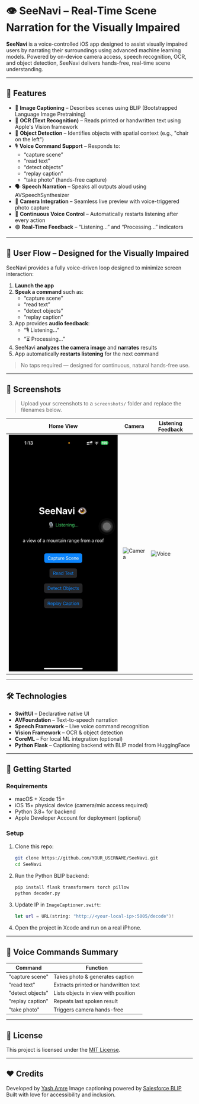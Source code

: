 # 👁️ SeeNavi – Real-Time Scene Narration for the Visually Impaired

**SeeNavi** is a voice-controlled iOS app designed to assist visually impaired users by narrating their surroundings using advanced machine learning models. Powered by on-device camera access, speech recognition, OCR, and object detection, SeeNavi delivers hands-free, real-time scene understanding.

---

## 🎯 Features

- 🧠 **Image Captioning** – Describes scenes using BLIP (Bootstrapped Language Image Pretraining)
- 📖 **OCR (Text Recognition)** – Reads printed or handwritten text using Apple's Vision framework
- 🧭 **Object Detection** – Identifies objects with spatial context (e.g., "chair on the left")
- 🎙 **Voice Command Support** – Responds to:
  - “capture scene”
  - “read text”
  - “detect objects”
  - “replay caption”
  - “take photo” (hands-free capture)
- 🗣 **Speech Narration** – Speaks all outputs aloud using AVSpeechSynthesizer
- 📱 **Camera Integration** – Seamless live preview with voice-triggered photo capture
- 🔁 **Continuous Voice Control** – Automatically restarts listening after every action
- 🟢 **Real-Time Feedback** – “Listening...” and “Processing...” indicators

---

## 🧭 User Flow – Designed for the Visually Impaired

SeeNavi provides a fully voice-driven loop designed to minimize screen interaction:

1. **Launch the app**
2. **Speak a command** such as:
   - “capture scene”
   - “read text”
   - “detect objects”
   - “replay caption”
3. App provides **audio feedback**:
   - “🎙 Listening...”
   - “⏳ Processing...”
4. SeeNavi **analyzes the camera image** and **narrates** results
5. App automatically **restarts listening** for the next command

> No taps required — designed for continuous, natural hands-free use.

---

## 📲 Screenshots

> Upload your screenshots to a `screenshots/` folder and replace the filenames below.

| Home View | Camera | Listening Feedback |
|-----------|--------|--------------------|
| ![Main](https://github.com/yashamre/SeeNavi-Real-Time-Scene-Narrator/blob/7c5b0a1d61a6c6e252e450b0ec121c661a9eb158/Screenshots/Interface.jpeg) | ![Camera](screenshots/camera-view.png) | ![Voice](screenshots/voice-feedback.png) |

---

## 🛠 Technologies

- **SwiftUI** – Declarative native UI
- **AVFoundation** – Text-to-speech narration
- **Speech Framework** – Live voice command recognition
- **Vision Framework** – OCR & object detection
- **CoreML** – For local ML integration (optional)
- **Python Flask** – Captioning backend with BLIP model from HuggingFace

---

## 🚀 Getting Started

### Requirements

- macOS + Xcode 15+
- iOS 15+ physical device (camera/mic access required)
- Python 3.8+ for backend
- Apple Developer Account for deployment (optional)

### Setup

1. Clone this repo:
   ```bash
   git clone https://github.com/YOUR_USERNAME/SeeNavi.git
   cd SeeNavi


2. Run the Python BLIP backend:

   ```bash
   pip install flask transformers torch pillow
   python decoder.py
   ```

3. Update IP in `ImageCaptioner.swift`:

   ```swift
   let url = URL(string: "http://<your-local-ip>:5005/decode")!
   ```

4. Open the project in Xcode and run on a real iPhone.

---

## 🧪 Voice Commands Summary

| Command          | Function                             |
| ---------------- | ------------------------------------ |
| "capture scene"  | Takes photo & generates caption      |
| "read text"      | Extracts printed or handwritten text |
| "detect objects" | Lists objects in view with position  |
| "replay caption" | Repeats last spoken result           |
| "take photo"     | Triggers camera hands-free           |

---

## 📃 License

This project is licensed under the [MIT License](LICENSE).

---

## ❤️ Credits

Developed by [Yash Amre](https://github.com/YashAmre)
Image captioning powered by [Salesforce BLIP](https://huggingface.co/Salesforce/blip-image-captioning-base)
Built with love for accessibility and inclusion.
